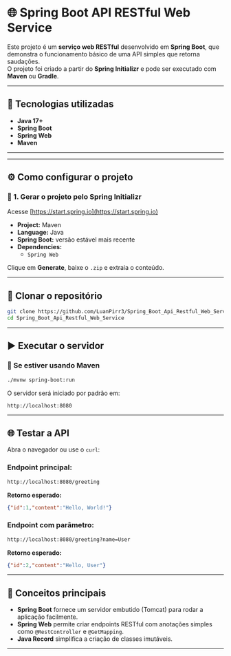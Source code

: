 # 🌐 Spring Boot API RESTful Web Service

Este projeto é um **serviço web RESTful** desenvolvido em **Spring Boot**, que demonstra o funcionamento básico de uma API simples que retorna saudações.  
O projeto foi criado a partir do **Spring Initializr** e pode ser executado com **Maven** ou **Gradle**.

---

## 🚀 Tecnologias utilizadas
- **Java 17+**
- **Spring Boot**
- **Spring Web**
- **Maven**

---

---

## ⚙️ Como configurar o projeto

### 🔹 1. Gerar o projeto pelo Spring Initializr
Acesse [https://start.spring.io](https://start.spring.io)

- **Project:** Maven 
- **Language:** Java  
- **Spring Boot:** versão estável mais recente  
- **Dependencies:**  
  - `Spring Web`

Clique em **Generate**, baixe o `.zip` e extraia o conteúdo.

---

## 🧰 Clonar o repositório

```bash
git clone https://github.com/LuanPirr3/Spring_Boot_Api_Restful_Web_Service.git
cd Spring_Boot_Api_Restful_Web_Service
```

---

## ▶️ Executar o servidor

### 🧩 Se estiver usando **Maven**
```bash
./mvnw spring-boot:run
```

O servidor será iniciado por padrão em:
```
http://localhost:8080
```

---

## 🌐 Testar a API

Abra o navegador ou use o `curl`:

### Endpoint principal:
```bash
http://localhost:8080/greeting
```

**Retorno esperado:**
```json
{"id":1,"content":"Hello, World!"}
```

### Endpoint com parâmetro:
```bash
http://localhost:8080/greeting?name=User
```

**Retorno esperado:**
```json
{"id":2,"content":"Hello, User"}
```

---

## 🧠 Conceitos principais
- **Spring Boot** fornece um servidor embutido (Tomcat) para rodar a aplicação facilmente.  
- **Spring Web** permite criar endpoints RESTful com anotações simples como `@RestController` e `@GetMapping`.  
- **Java Record** simplifica a criação de classes imutáveis.  

---

